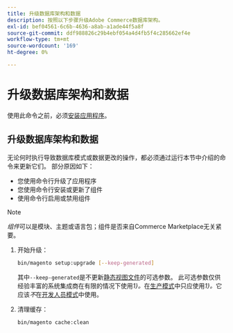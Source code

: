```yaml
---
title: 升级数据库架构和数据
description: 按照以下步骤升级Adobe Commerce数据库架构。
exl-id: bef04561-6c6b-4636-a8ab-a1ade44f5a8f
source-git-commit: ddf988826c29b4ebf054a4d4fb5f4c285662ef4e
workflow-type: tm+mt
source-wordcount: '169'
ht-degree: 0%

---
```


# 升级数据库架构和数据

使用此命令之前，必须[安装应用程序](../advanced.md)。

## 升级数据库架构和数据

无论何时执行导致数据库模式或数据更改的操作，都必须通过运行本节中介绍的命令来更新它们。 部分原因如下：

* 您使用命令行升级了应用程序
* 您使用命令行安装或更新了组件
* 使用命令行启用或禁用组件

>[!NOTE]
>
>*组件*&#x200B;可以是模块、主题或语言包；组件是否来自Commerce Marketplace无关紧要。

1. 开始升级：

   ```bash
   bin/magento setup:upgrade [--keep-generated]
   ```

   其中`--keep-generated`是不更新[静态视图文件](../../configuration/cli/static-view-file-deployment.md)的可选参数。 此可选参数仅供经验丰富的系统集成商在有限的情况下使用&#x200B;*1&rbrace;。*&#x200B;在[生产模式](../../configuration/bootstrap/application-modes.md#production-mode)中只应使用&#x200B;*1&rbrace;。*&#x200B;它应该&#x200B;*不*&#x200B;在[开发人员模式](../../configuration/bootstrap/application-modes.md#developer-mode)中使用。

1. 清理缓存：

   ```bash
   bin/magento cache:clean
   ```
